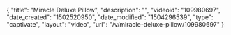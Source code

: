 {
    "title": "Miracle Deluxe Pillow",
    "description": "",
    "videoid": "109980697",
    "date_created": "1502520950",
    "date_modified": "1504296539",
    "type": "captivate",
    "layout": "video",
    "url": "\/v\/miracle-deluxe-pillow\/109980697"
}
